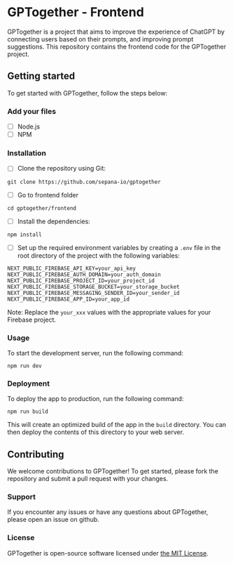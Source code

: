 # GPTogether - Frontend

GPTogether is a project that aims to improve the experience of ChatGPT by connecting users based on their prompts, and improving prompt suggestions. This repository contains the frontend code for the GPTogether project.

## Getting started

To get started with GPTogether, follow the steps below:

### Add your files

- [ ] Node.js
- [ ] NPM

### Installation

- [ ] Clone the repository using Git:

```
git clone https://github.com/sepana-io/gptogether
```

- [ ] Go to frontend folder

```
cd gptogether/frontend
```

- [ ] Install the dependencies:

```
npm install
```

- [ ] Set up the required environment variables by creating a `.env` file in the root directory of the project with the following variables:

```
NEXT_PUBLIC_FIREBASE_API_KEY=your_api_key
NEXT_PUBLIC_FIREBASE_AUTH_DOMAIN=your_auth_domain
NEXT_PUBLIC_FIREBASE_PROJECT_ID=your_project_id
NEXT_PUBLIC_FIREBASE_STORAGE_BUCKET=your_storage_bucket
NEXT_PUBLIC_FIREBASE_MESSAGING_SENDER_ID=your_sender_id
NEXT_PUBLIC_FIREBASE_APP_ID=your_app_id
```

Note: Replace the `your_xxx` values with the appropriate values for your Firebase project.

### Usage

To start the development server, run the following command:

```
npm run dev
```

### Deployment

To deploy the app to production, run the following command:

```
npm run build
```

This will create an optimized build of the app in the `build` directory. You can then deploy the contents of this directory to your web server.

## Contributing

We welcome contributions to GPTogether! To get started, please fork the repository and submit a pull request with your changes.

### Support

If you encounter any issues or have any questions about GPTogether, please open an issue on github.

### License

GPTogether is open-source software licensed under [the MIT License](https://opensource.org/licenses/MIT).
